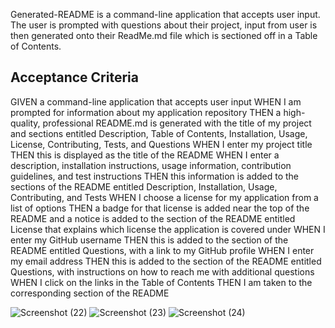 Generated-README is a command-line application that accepts user input.
The user is prompted with questions about their project, input from user is then generated onto their ReadMe.md file which
is sectioned off in a Table of Contents.

## Acceptance Criteria
GIVEN a command-line application that accepts user input
WHEN I am prompted for information about my application repository
THEN a high-quality, professional README.md is generated with the title of my project and sections entitled Description, Table of Contents, Installation, Usage, License, Contributing, Tests, and Questions
WHEN I enter my project title
THEN this is displayed as the title of the README
WHEN I enter a description, installation instructions, usage information, contribution guidelines, and test instructions
THEN this information is added to the sections of the README entitled Description, Installation, Usage, Contributing, and Tests
WHEN I choose a license for my application from a list of options
THEN a badge for that license is added near the top of the README and a notice is added to the section of the README entitled License that explains which license the application is covered under
WHEN I enter my GitHub username
THEN this is added to the section of the README entitled Questions, with a link to my GitHub profile
WHEN I enter my email address
THEN this is added to the section of the README entitled Questions, with instructions on how to reach me with additional questions
WHEN I click on the links in the Table of Contents
THEN I am taken to the corresponding section of the README


![Screenshot (22)](https://github.com/Overam23/Generated-README/assets/151860154/5c4bedfd-0803-4673-acd2-3fba33c646b6)
![Screenshot (23)](https://github.com/Overam23/Generated-README/assets/151860154/86046acc-4d1f-48eb-9a11-9bc6d8914ccc)
![Screenshot (24)](https://github.com/Overam23/Generated-README/assets/151860154/8a7962a0-58da-4f3e-80c5-cefb7c6e5e60)
